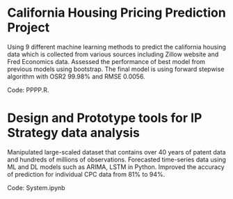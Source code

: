 # California Housing Pricing Prediction Project

Using 9 different machine learning methods to predict the california housing data which is collected from various sources including Zillow website and Fred Economics data. Assessed the performance of best model from previous models using bootstrap. The final model is using forward stepwise algorithm with OSR2 99.98% and RMSE 0.0056. 

Code: PPPP.R.

# Design and Prototype tools for IP Strategy data analysis
Manipulated large-scaled dataset that contains over 40 years of patent data and hundreds of millions of observations. Forecasted time-series data using ML and DL models such as ARIMA, LSTM in Python. Improved the accuracy of prediction for individual CPC data from 81% to 94%.

Code: System.ipynb

## 


